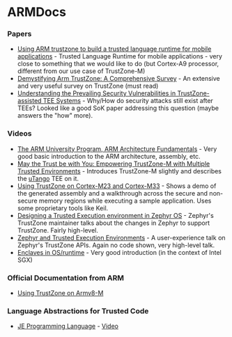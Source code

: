 # ARMDocs

### Papers
- [Using ARM trustzone to build a trusted language runtime for mobile applications](https://dl.acm.org/doi/pdf/10.1145/2541940.2541949) - Trusted Language Runtime for mobile applications - very close to something that we would like to do (but Cortex-A9 processor, different from our use case of TrustZone-M)
- [Demystifying Arm TrustZone: A Comprehensive Survey](https://dl.acm.org/doi/abs/10.1145/3291047) - An extensive and very useful survey on TrustZone (must read)
- [Understanding the Prevailing Security Vulnerabilities in TrustZone-assisted TEE Systems](https://ieeexplore.ieee.org/abstract/document/9152801) - Why/How do security attacks still exist after TEEs? Looked like a good SoK paper addressing this question (maybe answers the "how" more).

### Videos
- [The ARM University Program, ARM Architecture Fundamentals](https://www.youtube.com/watch?v=7LqPJGnBPMM) - Very good basic introduction to the ARM architecture, assembly, etc.
- [May the Trust be with You: Empowering TrustZone-M with Multiple Trusted Environments](https://www.youtube.com/watch?v=kuMh1MXqJBw) - Introduces TrustZone-M slightly and describes the [uTango](https://arxiv.org/pdf/2102.03625.pdf) TEE on it.
- [Using TrustZone on Cortex-M23 and Cortex-M33](https://www.youtube.com/watch?v=0LpCEwSfA0s) - Shows a demo of the generated assembly and a walkthrough across the secure and non-secure memory regions while executing a sample application. Uses some proprietary tools like Keil.
- [Designing a Trusted Execution environment in Zephyr OS](https://www.youtube.com/watch?v=HZiZz3Rr4sg) - Zephyr's TrustZone maintainer talks about the changes in Zephyr to support TrustZone. Fairly high-level.
- [Zephyr and Trusted Execution Environments](https://www.youtube.com/watch?v=mMnxdZP5_iw) - A user-experience talk on Zephyr's TrustZone APIs. Again no code shown, very high-level talk.
- [Enclaves in OS/runtime](https://www.youtube.com/watch?v=shTEOoySk1I) - Very good introduction (in the context of Intel SGX)

### Official Documentation from ARM
- [Using TrustZone on Armv8-M](https://www.keil.com/appnotes/files/apnt_291.pdf)

### Language Abstractions for Trusted Code
- [JE Programming Language](https://prg-grp.github.io/je-lang/) - [Video](https://www.youtube.com/watch?v=6fPYfUjXcGg)

